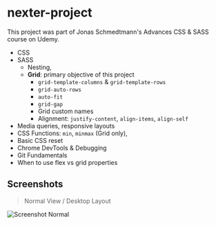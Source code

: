 # nexter-project

This project was part of Jonas Schmedtmann's Advances CSS & SASS course on Udemy.

- CSS
- SASS
    - Nesting,
    - **Grid**: primary objective of this project
        - `grid-template-columns` & `grid-template-rows`
        - `grid-auto-rows`
        - `auto-fit`
        - `grid-gap`
        - Grid custom names
        - Alignment: `justify-content`, `align-items`, `align-self`
- Media queries, responsive layouts
- CSS Functions: `min`, `minmax` (Grid only),
- Basic CSS reset
- Chrome DevTools & Debugging
- Git Fundamentals
- When to use flex vs grid properties 


## Screenshots

> Normal View / Desktop Layout


![Screenshot Normal](/screenshots/shots.png)

